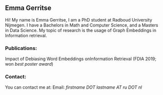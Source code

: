 ## Emma Gerritse


Hi! My name is Emma Gerritse, I am a PhD student at Radboud University Nijmegen. 
I have a Bachelors in Math and Computer Science, and a Masters in Data Science. 
My topic of research is the usage of Graph Embeddings in Information retrieval. 

### Publications:

Impact of Debiasing Word Embeddings onInformation Retrieval (FDIA 2019; won *best poster award*)

### Contact:

You can contact me at:
Email: *firstname DOT lastname AT ru DOT nl*



